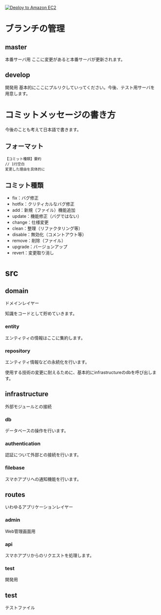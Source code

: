 [![Deploy to Amazon EC2](https://github.com/Marie673/uni_app_server/actions/workflows/aws.yml/badge.svg?branch=develop&event=deployment_status)](https://github.com/Marie673/uni_app_server/actions/workflows/aws.yml)
# ブランチの管理
## master
本番サーバ用
ここに変更があると本番サーバが更新されます。

## develop
開発用
基本的にここにプルリクしていってください。今後、テスト用サーバを用意します。


# コミットメッセージの書き方
今後のことも考えて日本語で書きます。

## フォーマット
```
【コミット種類】要約
// 1行空白
変更した理由を具体的に
```

## コミット種類
* fix：バグ修正
* hotfix：クリティカルなバグ修正
* add：新規（ファイル）機能追加
* update：機能修正（バグではない）
* change：仕様変更
* clean：整理（リファクタリング等）
* disable：無効化（コメントアウト等）
* remove：削除（ファイル）
* upgrade：バージョンアップ
* revert：変更取り消し

# src
## domain
ドメインレイヤー

知識をコードとして貯めていきます。
### entity
エンティティの情報はここに集約します。
### repository
エンティティ情報などの永続化を行います。

使用する技術の変更に耐えるために、基本的にinfrastructureのdbを呼び出します。

## infrastructure
外部モジュールとの接続
### db
データベースの操作を行います。

### authentication
認証について外部との接続を行います。

### filebase
スマホアプリへの通知機能を行います。

## routes
いわゆるアプリケーションレイヤー
### admin
Web管理画面用

### api
スマホアプリからのリクエストを処理します。

### test
開発用

## test
テストファイル
